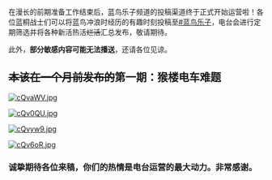 在漫长的前期准备工作结束后，蓝鸟乐子频道的投稿渠道终于正式开始运营啦！各位蓝桐战士们可以将蓝鸟冲浪时经历的有趣时刻投稿至[#蓝鸟乐子](https://twitter.com/search?q=%23%E8%93%9D%E9%B8%9F%E4%B9%90%E5%AD%90&src=typed_query)，电台会进行定期筛选并将各种新活热活~~烂活~~汇总发布，敬请期待。

此外，**部分敏感内容可能无法播送**，还请各位见谅。

## ~~本该在一个月前发布的~~第一期：猴楼电车难题

[![cQvaWV.jpg](https://z3.ax1x.com/2021/04/05/cQvaWV.jpg)](https://imgtu.com/i/cQvaWV)

[![cQv0QU.jpg](https://z3.ax1x.com/2021/04/05/cQv0QU.jpg)](https://imgtu.com/i/cQv0QU)

[![cQvyw9.jpg](https://z3.ax1x.com/2021/04/05/cQvyw9.jpg)](https://imgtu.com/i/cQvyw9)

[![cQv6oR.jpg](https://z3.ax1x.com/2021/04/05/cQv6oR.jpg)](https://imgtu.com/i/cQv6oR)

### 诚挚期待各位来稿，你们的热情是电台运营的最大动力。非常感谢。